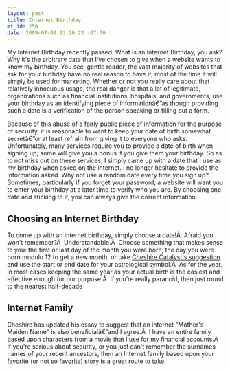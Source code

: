 ```yaml
--- 
layout: post
title: Internet Birthday
mt_id: 250
date: 2009-07-09 23:20:22 -07:00
---
```

My Internet Birthday recently passed.  What is an Internet Birthday, you ask?  Why it's the arbitrary date that I've chosen to give when a website wants to know my birthday.  You see, gentle reader, the vast majority of websites that ask for your birthday have no real reason to have it; most of the time it will simply be used for marketing.  Whether or not you really care about that relatively innocuous usage, the real danger is that a lot of legitimate, organizations such as financial institutions, hospitals, and governments, use your birthday as an identifying piece of informationâ€”as though providing such a date is a verification of the person speaking or filling out a form.

Because of this abuse of a fairly public piece of information for the purpose of security, it is reasonable to want to keep your date of birth somewhat secretâ€”or at least refrain from giving it to everyone who asks.  Unfortunately, many services require you to provide a date of birth when signing up; some will give you a bonus if you give them your birthday.  So as to not miss out on these services, I simply came up with a date that I use as my birthday when asked on the internet.  I no longer hesitate to provide the information asked.  Why not use a random date every time you sign up?  Sometimes, particularly if you forget your password, a website will want you to enter your birthday at a later time to verify who you are.  By choosing one date and sticking to it, you can always give the correct information.
<h2>Choosing an Internet Birthday</h2>
To come up with an internet birthday, simply choose a date!Â  Afraid you won't remember?Â  Understandable.Â  Choose something that makes sense to you: the first or last day of the month you were born, the day you were born modulo 12 to get a new month, or take <a href="http://cheshirecatalyst.com/birthday.html">Cheshire Catalyst's suggestion</a> and use the start or end date for your astrological symbol.Â  As for the year, in most cases keeping the same year as your actual birth is the easiest and effective enough for our purpose.Â  If you're really paranoid, then just round to the nearest half-decade
<h2>Internet Family</h2>
Cheshire has updated his essay to suggest that an internet "Mother's Maiden Name" is also beneficialâ€”and I agree.Â  I have an entire family based upon characters from a movie that I use for my financial accounts.Â  If you're serious about security, or you just can't remember the surnames names of your recent ancestors, then an Internet family based upon your favorite (or not so favorite) story is a great route to take.
